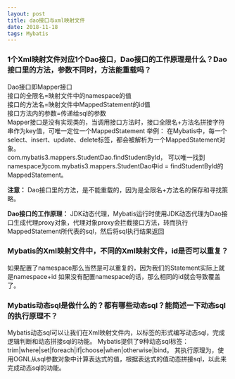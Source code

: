 ```yaml
--- 
layout: post
title: dao接口与xml映射文件
date: 2018-11-18
tags: Mybatis
---
```

### **1个Xml映射文件对应1个Dao接口，Dao接口的工作原理是什么？Dao接口里的方法，参数不同时，方法能重载吗？**
Dao接口即Mapper接口  
接口的全限名=映射文件中的namespace的值  
接口的方法名=映射文件中MappedStatement的id值  
接口方法内的参数=传递给sql的参数  
Mapper接口是没有实现类的，当调用接口方法时，接口全限名+方法名拼接字符串作为key值，可唯一定位一个MappedStatement
举例：
在Mybatis中，每一个select、insert、update、delete标签，都会被解析为一个MappedStatement对象。  
com.mybatis3.mappers.StudentDao.findStudentById，
可以唯一找到namespace为com.mybatis3.mappers.StudentDao中id = findStudentById的MappedStatement。  

**注意：** Dao接口里的方法，是不能重载的，因为是全限名+方法名的保存和寻找策略。  

**Dao接口的工作原理：** JDK动态代理，Mybatis运行时使用JDK动态代理为Dao接口生成代理proxy对象，代理对象proxy会拦截接口方法，转而执行MappedStatement所代表的sql，然后将sql执行结果返回  
### **Mybatis的Xml映射文件中，不同的Xml映射文件，id是否可以重复？**
如果配置了namespace那么当然是可以重复的，因为我们的Statement实际上就是namespace+id
如果没有配置namespace的话，那么相同的id就会导致覆盖了。
### **Mybatis动态sql是做什么的？都有哪些动态sql？能简述一下动态sql的执行原理不？**
Mybatis动态sql可以让我们在Xml映射文件内，以标签的形式编写动态sql，完成逻辑判断和动态拼接sql的功能。
Mybatis提供了9种动态sql标签：trim|where|set|foreach|if|choose|when|otherwise|bind。
其执行原理为，使用OGNL从sql参数对象中计算表达式的值，根据表达式的值动态拼接sql，以此来完成动态sql的功能。
